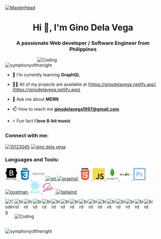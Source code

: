 [![MasterHead](https://user-images.githubusercontent.com/74038190/225813708-98b745f2-7d22-48cf-9150-083f1b00d6c9.gif)](https://rishavchanda.io)
<h1 align="center">Hi 👋, I'm Gino Dela Vega</h1>
<h3 align="center">A passionate Web developer / Software Engineer from Philippines</h3>
<img align="right" alt="Coding" width="400" src="https://user-images.githubusercontent.com/74038190/240815616-7b282ec6-fcc3-4600-90a7-2c3140549f58.gif"></img>

<p align="left"> <img src="https://komarev.com/ghpvc/?username=symphonyofthenight&label=Profile%20views&color=0e75b6&style=flat" alt="symphonyofthenight" /> </p>

- 🌱 I’m currently learning **GraphQL**

- 👨‍💻 All of my projects are available at [https://ginodelavega.netlify.app](https://ginodelavega.netlify.app)

- 💬 Ask me about **MERN**

- 📫 How to reach me **ginodelavega1997@gmail.com**

- ⚡ Fun fact **I love 8-bit music**

<h3 align="left">Connect with me:</h3>
<p align="left">
<a href="https://stackoverflow.com/users/15123045" target="blank"><img align="center" src="https://raw.githubusercontent.com/rahuldkjain/github-profile-readme-generator/master/src/images/icons/Social/stack-overflow.svg" alt="15123045" height="30" width="40" /></a>
<a href="https://fb.com/gino dela vega" target="blank"><img align="center" src="https://raw.githubusercontent.com/rahuldkjain/github-profile-readme-generator/master/src/images/icons/Social/facebook.svg" alt="gino dela vega" height="30" width="40" /></a>
</p>

<h3 align="left">Languages and Tools:</h3>
<p align="left"> <a href="https://getbootstrap.com" target="_blank" rel="noreferrer"> <img src="https://raw.githubusercontent.com/devicons/devicon/master/icons/bootstrap/bootstrap-plain-wordmark.svg" alt="bootstrap" width="40" height="40"/> </a> <a href="https://www.w3schools.com/css/" target="_blank" rel="noreferrer"> <img src="https://raw.githubusercontent.com/devicons/devicon/master/icons/css3/css3-original-wordmark.svg" alt="css3" width="40" height="40"/> </a> <a href="https://expressjs.com" target="_blank" rel="noreferrer"> <img src="https://raw.githubusercontent.com/devicons/devicon/master/icons/express/express-original-wordmark.svg" alt="express" width="40" height="40"/> </a> <a href="https://git-scm.com/" target="_blank" rel="noreferrer"> <img src="https://www.vectorlogo.zone/logos/git-scm/git-scm-icon.svg" alt="git" width="40" height="40"/> </a> <a href="https://graphql.org" target="_blank" rel="noreferrer"> <img src="https://www.vectorlogo.zone/logos/graphql/graphql-icon.svg" alt="graphql" width="40" height="40"/> </a> <a href="https://www.w3.org/html/" target="_blank" rel="noreferrer"> <img src="https://raw.githubusercontent.com/devicons/devicon/master/icons/html5/html5-original-wordmark.svg" alt="html5" width="40" height="40"/> </a> <a href="https://developer.mozilla.org/en-US/docs/Web/JavaScript" target="_blank" rel="noreferrer"> <img src="https://raw.githubusercontent.com/devicons/devicon/master/icons/javascript/javascript-original.svg" alt="javascript" width="40" height="40"/> </a> <a href="https://www.mongodb.com/" target="_blank" rel="noreferrer"> <img src="https://raw.githubusercontent.com/devicons/devicon/master/icons/mongodb/mongodb-original-wordmark.svg" alt="mongodb" width="40" height="40"/> </a> <a href="https://nodejs.org" target="_blank" rel="noreferrer"> <img src="https://raw.githubusercontent.com/devicons/devicon/master/icons/nodejs/nodejs-original-wordmark.svg" alt="nodejs" width="40" height="40"/> </a> <a href="https://www.photoshop.com/en" target="_blank" rel="noreferrer"> <img src="https://raw.githubusercontent.com/devicons/devicon/master/icons/photoshop/photoshop-line.svg" alt="photoshop" width="40" height="40"/> </a> <a href="https://postman.com" target="_blank" rel="noreferrer"> <img src="https://www.vectorlogo.zone/logos/getpostman/getpostman-icon.svg" alt="postman" width="40" height="40"/> </a> <a href="https://reactjs.org/" target="_blank" rel="noreferrer"> <img src="https://raw.githubusercontent.com/devicons/devicon/master/icons/react/react-original-wordmark.svg" alt="react" width="40" height="40"/> </a> <a href="https://sass-lang.com" target="_blank" rel="noreferrer"> <img src="https://raw.githubusercontent.com/devicons/devicon/master/icons/sass/sass-original.svg" alt="sass" width="40" height="40"/> </a> <a href="https://tailwindcss.com/" target="_blank" rel="noreferrer"> <img src="https://www.vectorlogo.zone/logos/tailwindcss/tailwindcss-icon.svg" alt="tailwind" width="40" height="40"/> </a> </p>

<img align="left" alt="Coding" width="30" src="https://camo.githubusercontent.com/a6af43479d42a1a2fb5c9b40ee7c8cb4166fe525162357d400ee99afe3eac2fa/68747470733a2f2f63756c746f667468657061727479706172726f742e636f6d2f706172726f74732f68642f676974687562706172726f742e676966"></img>
<img align="left" alt="bird" width="30" src="https://camo.githubusercontent.com/f7bd518a92e1206f7dd3cd5f16dabadb3df596b48ad7c44baae5a930f643c228/68747470733a2f2f63756c746f667468657061727479706172726f742e636f6d2f666c6167732f68642f6972616e706172726f742e676966"></img>
<img align="left" alt="bird" width="30" src="https://camo.githubusercontent.com/049ccbafc484ffa8bc2ca3be89dba5467fb8c664008659c4252b59d99bd9d676/68747470733a2f2f63756c746f667468657061727479706172726f742e636f6d2f706172726f74732f68642f3630667073706172726f742e676966"></img>
<img align="left" alt="bird" width="30" src="https://camo.githubusercontent.com/48af0257b662d5fd2a616b666ea0ca658132483781ef48ce845e4fdd1c6a11ed/68747470733a2f2f63756c746f667468657061727479706172726f742e636f6d2f706172726f74732f68642f6f70656e736f75726365706172726f742e676966"></img>
<img align="left" alt="bird" width="30" src="https://camo.githubusercontent.com/d5cecab4395f3e10b6043e677f65113b660a98e4e1bfc35f4d3b1a0f0c5504fc/68747470733a2f2f63756c746f667468657061727479706172726f742e636f6d2f706172726f74732f68642f6465616c7769746869746e6f77706172726f742e676966"></img>
<img align="left" alt="bird" width="30" src="https://camo.githubusercontent.com/a12c99ec968478995f2e09863b5a1ea917cf1c6008f75632764482cd2cf4f790/68747470733a2f2f63756c746f667468657061727479706172726f742e636f6d2f706172726f74732f68642f6879706e6f706172726f746c696768742e676966"></img>
<img align="left" alt="bird" width="30" src="https://camo.githubusercontent.com/9ed64b042a76b8a97016e877cbaee0d6df224a148034afef658d841cf0cd1791/68747470733a2f2f63756c746f667468657061727479706172726f742e636f6d2f706172726f74732f68642f6c6170746f705f706172726f742e676966"></img>
<img align="left" alt="bird" width="30" src="https://camo.githubusercontent.com/8744e65f8748dfa9c0b9e5ca244d2e17965794d9ac5d4481c6ff4ed0715a728d/68747470733a2f2f63756c746f667468657061727479706172726f742e636f6d2f706172726f74732f68642f6c657669746174696f6e706172726f742e676966"></img>
<img align="left" alt="bird" width="30" src="https://camo.githubusercontent.com/9504c4b0f495776b11b2da4c699bf8a7451aefd889435946fc10ca639d99b781/68747470733a2f2f63756c746f667468657061727479706172726f742e636f6d2f706172726f74732f68642f6d656c64706172726f742e676966"></img>
<img align="left" alt="bird" width="30" src="https://camo.githubusercontent.com/7e1f622b7366bc562724399b31a590f411f4000f95ec25f2ead1bcc4743abde3/68747470733a2f2f63756c746f667468657061727479706172726f742e636f6d2f706172726f74732f68642f6d6f6f6e77616c6b696e67706172726f742e676966"></img>
<img align="left" alt="bird" width="30" src="https://camo.githubusercontent.com/ec9ddb55b242bda6bebf017f2b578bb48dd4e4f8f610894b66a83bd2c9524817/68747470733a2f2f63756c746f667468657061727479706172726f742e636f6d2f706172726f74732f68642f737461626c65706172726f742e676966"></img>
<img align="left" alt="bird" width="30" src="https://camo.githubusercontent.com/49de581394deea7b86cfa17d1d365d2f0c44207e5395019a604b09f1dd3af1c7/68747470733a2f2f63756c746f667468657061727479706172726f742e636f6d2f706172726f74732f68642f736369656e6365706172726f742e676966"></img>
<img align="left" alt="bird" width="30" src="https://camo.githubusercontent.com/9c5709df4ce274be8c75268be73e32f7cb5baf0a9e2d8f9a1331bb2bc56b4e9a/68747470733a2f2f63756c746f667468657061727479706172726f742e636f6d2f706172726f74732f68642f706972617465706172726f742e676966"></img>
<img align="left" alt="bird" width="30" src="https://camo.githubusercontent.com/400ebc1be614cf0bd295de2ffd9dda3c10707bd8645b8aaaae205af93a27b59e/68747470733a2f2f63756c746f667468657061727479706172726f742e636f6d2f706172726f74732f68642f666f6f7462616c6c706172726f742e676966"></img>
<img align="left" alt="bird" width="30" src="https://camo.githubusercontent.com/97d1ede7c36ac0a9e1014bc1c4e2fc77b81181706f74c2143d958bd5b9359017/68747470733a2f2f63756c746f667468657061727479706172726f742e636f6d2f706172726f74732f68642f6879706e6f706172726f746461726b2e676966"></img>
<img align="left" alt="bird" width="30" src="https://camo.githubusercontent.com/8d2e5ade67746708622cf493822701cc52ab670012770657881559c5b573541c/68747470733a2f2f63756c746f667468657061727479706172726f742e636f6d2f706172726f74732f68642f6d75737461636865706172726f742e676966"></img>

<br/> <br/>

<img align="left" alt="Coding" width="400" src="https://user-images.githubusercontent.com/74038190/212284158-e840e285-664b-44d7-b79b-e264b5e54825.gif"></img> <br/> <br/>

<p><img align="left" src="https://github-readme-stats.vercel.app/api/top-langs?username=symphonyofthenight&show_icons=true&locale=en&layout=compact" alt="symphonyofthenight" /></p>








